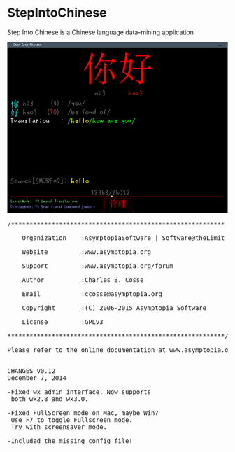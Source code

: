 # StepIntoChinese

Step Into Chinese is a Chinese language data-mining application


<img src="stepintochinese.png"/>

<pre>
/**********************************************************

    Organization    :AsymptopiaSoftware | Software@theLimit

    Website         :www.asymptopia.org

    Support         :www.asymptopia.org/forum

    Author          :Charles B. Cosse

    Email           :ccosse@asymptopia.org

    Copyright       :(C) 2006-2015 Asymptopia Software

    License         :GPLv3

***********************************************************/

Please refer to the online documentation at www.asymptopia.org.


CHANGES v0.12
December 7, 2014

-Fixed wx admin interface. Now supports
 both wx2.8 and wx3.0.

-Fixed FullScreen mode on Mac, maybe Win?
 Use F7 to toggle Fullscreen mode.
 Try with screensaver mode.

-Included the missing config file!
</pre>
